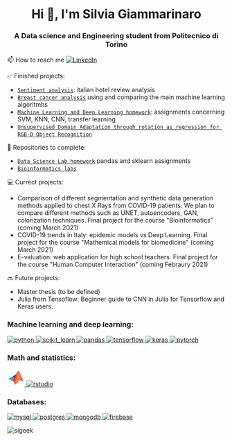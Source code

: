 <h1 align="center">Hi 👋, I'm Silvia Giammarinaro</h1>
<h3 align="center">A Data science and Engineering student from Politecnico di Torino</h3>
 <!--
<p align="left"> <img src="https://komarev.com/ghpvc/?username=sigeek&label=Profile%20views&color=0e75b6&style=flat" alt="sigeek" /> </p> -->

📫 How to reach me <a href="https://www.linkedin.com/in/silvia-giammarinaro"><img src="https://img.shields.io/badge/LinkedIn--_.svg?style=social&logo=linkedin" alt="LinkedIn"></a>

✅ Finished projects:
* [`Sentiment analysis`](https://github.com/sigeek/sentiment-analysis): italian hotel review analysis
* [`Breast cancer analysis`](https://github.com/sigeek/breast-cancer-analysis) using and comparing the main machine learning algoritmhs
* [`Machine Learning and Deep Learning homework`](https://github.com/sigeek/mldl-homework): assignments concerning SVM, KNN, CNN, transfer learning
* [`Unsupervised Domain Adaptation through rotation as regression for RGB-D Object Recognition`](https://github.com/sigeek/rgbd-da-project)

🚧 Repositories to complete: 
* [`Data Science Lab homework`](https://github.com/sigeek/data-science-lab-homework) pandas and sklearn assignments 
* [`Bioinformatics labs`](https://github.com/sigeek/bioinformatics-labs) 

💻 Currect projects:
* Comparison of different segmentation and synthetic data generation methods applied to chest X Rays from COVID-19 patients. We plan to compare different methods such as UNET, autoencoders, GAN, colorization techniques. Final project for the course "Bioinformatics" (coming March 2021)
* COVID-19 trends in Italy: epidemic models vs Deep Learning. Final project for the course "Mathemical models for biomedicine" (coming March 2021)
* E-valuation: web application for high school teachers. Final project for the course "Human Computer Interaction" (coming Febraury 2021)

🔜 Future projects: 
* Master thesis (to be defined)
* Julia from Tensoflow: Beginner guide to CNN in Julia for Tensorflow and Keras users. 


<h3 align="left">Machine learning and deep learning:</h3> 
<p align="left"> 
  <a href="https://www.python.org" target="_blank"> <img src="https://www.vectorlogo.zone/logos/python/python-icon.svg" alt="python" width="40" height="40"/> </a> 
  <a href="https://scikit-learn.org/" target="_blank"> <img src="https://upload.wikimedia.org/wikipedia/commons/thumb/0/05/Scikit_learn_logo_small.svg/390px-Scikit_learn_logo_small.svg.png" alt="scikit_learn" width="70" height="40"/> </a> 
  <a href="https://pandas.pydata.org/" target="_blank"> <img src="https://raw.githubusercontent.com/valohai/ml-logos/5127528b5baadb77a6ea4b999a47b4e86bf0f98b/pandas.svg" alt="pandas" width="100" height="40"/> </a> 
  <a href="https://www.tensorflow.org" target="_blank"> <img src="https://www.vectorlogo.zone/logos/tensorflow/tensorflow-icon.svg" alt="tensorflow" width="40" height="40"/> </a> 
  <a href="https://keras.io/" target="_blank"> <img src="https://raw.githubusercontent.com/valohai/ml-logos/5127528b5baadb77a6ea4b999a47b4e86bf0f98b/keras.svg" alt="keras" width="40" height="40"/> </a> 
 <a href="https://pytorch.org/" target="_blank"> <img src="https://www.vectorlogo.zone/logos/pytorch/pytorch-icon.svg" alt="pytorch" width="40" height="40"/> </a>  </p>
 

<h3 align="left">Math and statistics:</h3> 
<p align="left">
  <a href="https://www.mathworks.com/" target="_blank"> <img src="https://raw.githubusercontent.com/vscode-icons/vscode-icons/1120bad531c928642d2ee49942be079a9fb0519b/icons/file_type_matlab.svg" alt="mysql" width="40" height="40"/> </a>
  <a href="https://rstudio.com/" target="_blank"> <img src="https://upload.wikimedia.org/wikipedia/commons/thumb/d/d0/RStudio_logo_flat.svg/1280px-RStudio_logo_flat.svg.png" alt="rstudio" width="120" height="40"/> </a>
</p>

<h3 align="left">Databases:</h3> 
  <p align="left"> 
  <a href="https://www.mysql.com/" target="_blank"> <img src="https://www.vectorlogo.zone/logos/mysql/mysql-icon.svg" alt="mysql" width="40" height="40"/> </a>
  <a href="https://www.postgresql.org/" target="_blank"> <img src="https://www.vectorlogo.zone/logos/postgresql/postgresql-icon.svg" alt="postgres" width="40" height="40"/> </a>
  <a href="https://www.mongodb.com" target="_blank"> <img src="https://www.vectorlogo.zone/logos/mongodb/mongodb-icon.svg" alt="mongodb" width="40" height="40"/> </a>
  <a href="https://firebase.google.com/" target="_blank"> <img src="https://www.vectorlogo.zone/logos/firebase/firebase-icon.svg" alt="firebase" width="40" height="40"/> </a>
  </p>
  
  <!--
 <h3 align="left">Web development:</h3> 
  <p align="left"> 
  <a href="https://www.mysql.com/" target="_blank"> <img src="https://www.vectorlogo.zone/logos/mysql/mysql-icon.svg" alt="mysql" width="40" height="40"/> </a>
  </p> -->
 
 
 

<p><img align="left" src="https://github-readme-stats.vercel.app/api/top-langs?username=sigeek&show_icons=true&locale=en&layout=compact" alt="sigeek" /></p>


